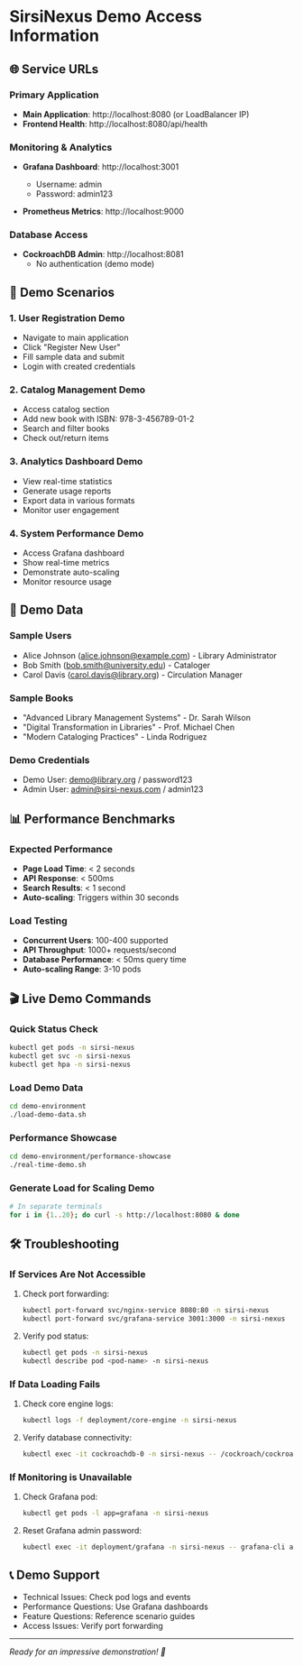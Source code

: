 # SirsiNexus Demo Access Information

## 🌐 Service URLs

### Primary Application
- **Main Application**: http://localhost:8080 (or LoadBalancer IP)
- **Frontend Health**: http://localhost:8080/api/health

### Monitoring & Analytics
- **Grafana Dashboard**: http://localhost:3001
  - Username: admin
  - Password: admin123
  
- **Prometheus Metrics**: http://localhost:9000

### Database Access
- **CockroachDB Admin**: http://localhost:8081
  - No authentication (demo mode)

## 🎯 Demo Scenarios

### 1. User Registration Demo
- Navigate to main application
- Click "Register New User"
- Fill sample data and submit
- Login with created credentials

### 2. Catalog Management Demo
- Access catalog section
- Add new book with ISBN: 978-3-456789-01-2
- Search and filter books
- Check out/return items

### 3. Analytics Dashboard Demo
- View real-time statistics
- Generate usage reports
- Export data in various formats
- Monitor user engagement

### 4. System Performance Demo
- Access Grafana dashboard
- Show real-time metrics
- Demonstrate auto-scaling
- Monitor resource usage

## 🔧 Demo Data

### Sample Users
- Alice Johnson (alice.johnson@example.com) - Library Administrator
- Bob Smith (bob.smith@university.edu) - Cataloger
- Carol Davis (carol.davis@library.org) - Circulation Manager

### Sample Books
- "Advanced Library Management Systems" - Dr. Sarah Wilson
- "Digital Transformation in Libraries" - Prof. Michael Chen
- "Modern Cataloging Practices" - Linda Rodriguez

### Demo Credentials
- Demo User: demo@library.org / password123
- Admin User: admin@sirsi-nexus.com / admin123

## 📊 Performance Benchmarks

### Expected Performance
- **Page Load Time**: < 2 seconds
- **API Response**: < 500ms
- **Search Results**: < 1 second
- **Auto-scaling**: Triggers within 30 seconds

### Load Testing
- **Concurrent Users**: 100-400 supported
- **API Throughput**: 1000+ requests/second
- **Database Performance**: < 50ms query time
- **Auto-scaling Range**: 3-10 pods

## 🎬 Live Demo Commands

### Quick Status Check
```bash
kubectl get pods -n sirsi-nexus
kubectl get svc -n sirsi-nexus
kubectl get hpa -n sirsi-nexus
```

### Load Demo Data
```bash
cd demo-environment
./load-demo-data.sh
```

### Performance Showcase
```bash
cd demo-environment/performance-showcase
./real-time-demo.sh
```

### Generate Load for Scaling Demo
```bash
# In separate terminals
for i in {1..20}; do curl -s http://localhost:8080 & done
```

## 🛠️ Troubleshooting

### If Services Are Not Accessible
1. Check port forwarding:
   ```bash
   kubectl port-forward svc/nginx-service 8080:80 -n sirsi-nexus
   kubectl port-forward svc/grafana-service 3001:3000 -n sirsi-nexus
   ```

2. Verify pod status:
   ```bash
   kubectl get pods -n sirsi-nexus
   kubectl describe pod <pod-name> -n sirsi-nexus
   ```

### If Data Loading Fails
1. Check core engine logs:
   ```bash
   kubectl logs -f deployment/core-engine -n sirsi-nexus
   ```

2. Verify database connectivity:
   ```bash
   kubectl exec -it cockroachdb-0 -n sirsi-nexus -- /cockroach/cockroach sql --insecure
   ```

### If Monitoring is Unavailable
1. Check Grafana pod:
   ```bash
   kubectl get pods -l app=grafana -n sirsi-nexus
   ```

2. Reset Grafana admin password:
   ```bash
   kubectl exec -it deployment/grafana -n sirsi-nexus -- grafana-cli admin reset-admin-password admin123
   ```

## 📞 Demo Support
- Technical Issues: Check pod logs and events
- Performance Questions: Use Grafana dashboards
- Feature Questions: Reference scenario guides
- Access Issues: Verify port forwarding

---
*Ready for an impressive demonstration! 🚀*
